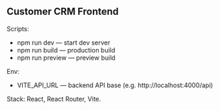 ## Customer CRM Frontend

Scripts:

- npm run dev — start dev server
- npm run build — production build
- npm run preview — preview build

Env:

- VITE_API_URL — backend API base (e.g. http://localhost:4000/api)

Stack: React, React Router, Vite.
